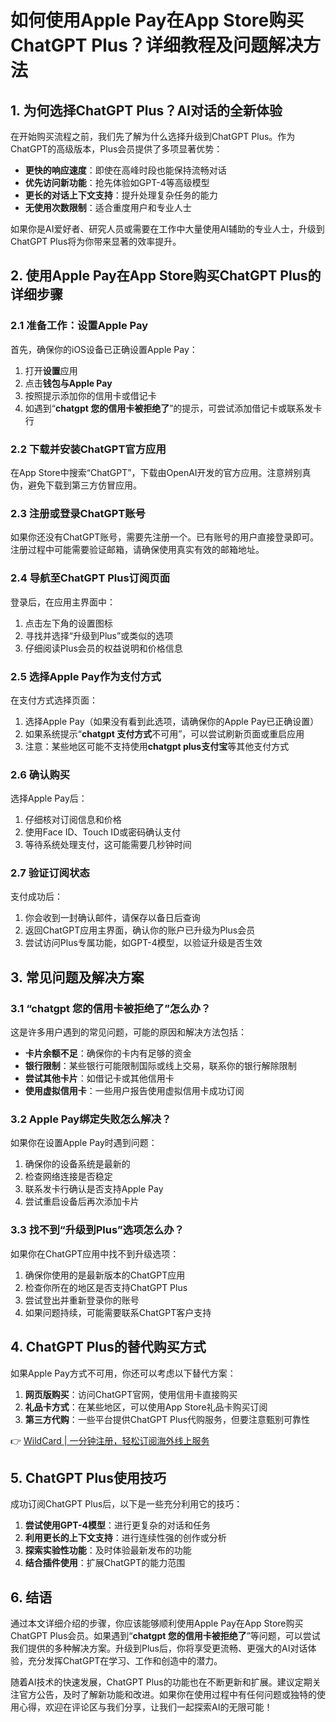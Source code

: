 # 如何使用Apple Pay在App Store购买ChatGPT Plus？详细教程及问题解决方法

## 1. 为何选择ChatGPT Plus？AI对话的全新体验

在开始购买流程之前，我们先了解为什么选择升级到ChatGPT Plus。作为ChatGPT的高级版本，Plus会员提供了多项显著优势：

- **更快的响应速度**：即使在高峰时段也能保持流畅对话
- **优先访问新功能**：抢先体验如GPT-4等高级模型
- **更长的对话上下文支持**：提升处理复杂任务的能力
- **无使用次数限制**：适合重度用户和专业人士

如果你是AI爱好者、研究人员或需要在工作中大量使用AI辅助的专业人士，升级到ChatGPT Plus将为你带来显著的效率提升。

## 2. 使用Apple Pay在App Store购买ChatGPT Plus的详细步骤

### 2.1 准备工作：设置Apple Pay

首先，确保你的iOS设备已正确设置Apple Pay：

1. 打开**设置**应用
2. 点击**钱包与Apple Pay**
3. 按照提示添加你的信用卡或借记卡
4. 如遇到“**chatgpt 您的信用卡被拒绝了**”的提示，可尝试添加借记卡或联系发卡行

### 2.2 下载并安装ChatGPT官方应用

在App Store中搜索“ChatGPT”，下载由OpenAI开发的官方应用。注意辨别真伪，避免下载到第三方仿冒应用。

### 2.3 注册或登录ChatGPT账号

如果你还没有ChatGPT账号，需要先注册一个。已有账号的用户直接登录即可。注册过程中可能需要验证邮箱，请确保使用真实有效的邮箱地址。

### 2.4 导航至ChatGPT Plus订阅页面

登录后，在应用主界面中：

1. 点击左下角的设置图标
2. 寻找并选择“升级到Plus”或类似的选项
3. 仔细阅读Plus会员的权益说明和价格信息

### 2.5 选择Apple Pay作为支付方式

在支付方式选择页面：

1. 选择Apple Pay（如果没有看到此选项，请确保你的Apple Pay已正确设置）
2. 如果系统提示“**chatgpt 支付方式**不可用”，可以尝试刷新页面或重启应用
3. 注意：某些地区可能不支持使用**chatgpt plus支付宝**等其他支付方式

### 2.6 确认购买

选择Apple Pay后：

1. 仔细核对订阅信息和价格
2. 使用Face ID、Touch ID或密码确认支付
3. 等待系统处理支付，这可能需要几秒钟时间

### 2.7 验证订阅状态

支付成功后：

1. 你会收到一封确认邮件，请保存以备日后查询
2. 返回ChatGPT应用主界面，确认你的账户已升级为Plus会员
3. 尝试访问Plus专属功能，如GPT-4模型，以验证升级是否生效

## 3. 常见问题及解决方案

### 3.1 “chatgpt 您的信用卡被拒绝了”怎么办？

这是许多用户遇到的常见问题，可能的原因和解决方法包括：

- **卡片余额不足**：确保你的卡内有足够的资金
- **银行限制**：某些银行可能限制国际或线上交易，联系你的银行解除限制
- **尝试其他卡片**：如借记卡或其他信用卡
- **使用虚拟信用卡**：一些用户报告使用虚拟信用卡成功订阅

### 3.2 Apple Pay绑定失败怎么解决？

如果你在设置Apple Pay时遇到问题：

1. 确保你的设备系统是最新的
2. 检查网络连接是否稳定
3. 联系发卡行确认是否支持Apple Pay
4. 尝试重启设备后再次添加卡片

### 3.3 找不到“升级到Plus”选项怎么办？

如果你在ChatGPT应用中找不到升级选项：

1. 确保你使用的是最新版本的ChatGPT应用
2. 检查你所在的地区是否支持ChatGPT Plus
3. 尝试登出并重新登录你的账号
4. 如果问题持续，可能需要联系ChatGPT客户支持

## 4. ChatGPT Plus的替代购买方式

如果Apple Pay方式不可用，你还可以考虑以下替代方案：

1. **网页版购买**：访问ChatGPT官网，使用信用卡直接购买
2. **礼品卡方式**：在某些地区，可以使用App Store礼品卡购买订阅
3. **第三方代购**：一些平台提供ChatGPT Plus代购服务，但要注意甄别可靠性

👉 [WildCard | 一分钟注册，轻松订阅海外线上服务](https://bbtdd.com/WildCard)

## 5. ChatGPT Plus使用技巧

成功订阅ChatGPT Plus后，以下是一些充分利用它的技巧：

1. **尝试使用GPT-4模型**：进行更复杂的对话和任务
2. **利用更长的上下文支持**：进行连续性强的创作或分析
3. **探索实验性功能**：及时体验最新发布的功能
4. **结合插件使用**：扩展ChatGPT的能力范围

## 6. 结语

通过本文详细介绍的步骤，你应该能够顺利使用Apple Pay在App Store购买ChatGPT Plus会员。如果遇到“**chatgpt 您的信用卡被拒绝了**”等问题，可以尝试我们提供的多种解决方案。升级到Plus后，你将享受更流畅、更强大的AI对话体验，充分发挥ChatGPT在学习、工作和创造中的潜力。

随着AI技术的快速发展，ChatGPT Plus的功能也在不断更新和扩展。建议定期关注官方公告，及时了解新功能和改进。如果你在使用过程中有任何问题或独特的使用心得，欢迎在评论区与我们分享，让我们一起探索AI的无限可能！